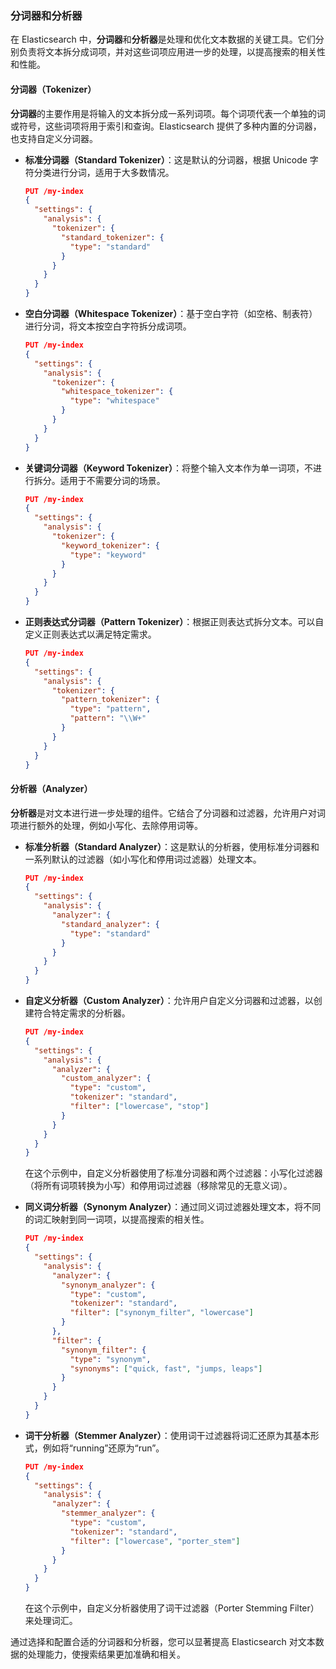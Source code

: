 ### 分词器和分析器

在 Elasticsearch 中，**分词器**和**分析器**是处理和优化文本数据的关键工具。它们分别负责将文本拆分成词项，并对这些词项应用进一步的处理，以提高搜索的相关性和性能。

#### 分词器（Tokenizer）

**分词器**的主要作用是将输入的文本拆分成一系列词项。每个词项代表一个单独的词或符号，这些词项将用于索引和查询。Elasticsearch 提供了多种内置的分词器，也支持自定义分词器。

- **标准分词器（Standard Tokenizer）**：这是默认的分词器，根据 Unicode 字符分类进行分词，适用于大多数情况。

  ```json
  PUT /my-index
  {
    "settings": {
      "analysis": {
        "tokenizer": {
          "standard_tokenizer": {
            "type": "standard"
          }
        }
      }
    }
  }
  ```

- **空白分词器（Whitespace Tokenizer）**：基于空白字符（如空格、制表符）进行分词，将文本按空白字符拆分成词项。

  ```json
  PUT /my-index
  {
    "settings": {
      "analysis": {
        "tokenizer": {
          "whitespace_tokenizer": {
            "type": "whitespace"
          }
        }
      }
    }
  }
  ```

- **关键词分词器（Keyword Tokenizer）**：将整个输入文本作为单一词项，不进行拆分。适用于不需要分词的场景。

  ```json
  PUT /my-index
  {
    "settings": {
      "analysis": {
        "tokenizer": {
          "keyword_tokenizer": {
            "type": "keyword"
          }
        }
      }
    }
  }
  ```

- **正则表达式分词器（Pattern Tokenizer）**：根据正则表达式拆分文本。可以自定义正则表达式以满足特定需求。

  ```json
  PUT /my-index
  {
    "settings": {
      "analysis": {
        "tokenizer": {
          "pattern_tokenizer": {
            "type": "pattern",
            "pattern": "\\W+"
          }
        }
      }
    }
  }
  ```

#### 分析器（Analyzer）

**分析器**是对文本进行进一步处理的组件。它结合了分词器和过滤器，允许用户对词项进行额外的处理，例如小写化、去除停用词等。

- **标准分析器（Standard Analyzer）**：这是默认的分析器，使用标准分词器和一系列默认的过滤器（如小写化和停用词过滤器）处理文本。

  ```json
  PUT /my-index
  {
    "settings": {
      "analysis": {
        "analyzer": {
          "standard_analyzer": {
            "type": "standard"
          }
        }
      }
    }
  }
  ```

- **自定义分析器（Custom Analyzer）**：允许用户自定义分词器和过滤器，以创建符合特定需求的分析器。

  ```json
  PUT /my-index
  {
    "settings": {
      "analysis": {
        "analyzer": {
          "custom_analyzer": {
            "type": "custom",
            "tokenizer": "standard",
            "filter": ["lowercase", "stop"]
          }
        }
      }
    }
  }
  ```

  在这个示例中，自定义分析器使用了标准分词器和两个过滤器：小写化过滤器（将所有词项转换为小写）和停用词过滤器（移除常见的无意义词）。

- **同义词分析器（Synonym Analyzer）**：通过同义词过滤器处理文本，将不同的词汇映射到同一词项，以提高搜索的相关性。

  ```json
  PUT /my-index
  {
    "settings": {
      "analysis": {
        "analyzer": {
          "synonym_analyzer": {
            "type": "custom",
            "tokenizer": "standard",
            "filter": ["synonym_filter", "lowercase"]
          }
        },
        "filter": {
          "synonym_filter": {
            "type": "synonym",
            "synonyms": ["quick, fast", "jumps, leaps"]
          }
        }
      }
    }
  }
  ```

- **词干分析器（Stemmer Analyzer）**：使用词干过滤器将词汇还原为其基本形式，例如将“running”还原为“run”。

  ```json
  PUT /my-index
  {
    "settings": {
      "analysis": {
        "analyzer": {
          "stemmer_analyzer": {
            "type": "custom",
            "tokenizer": "standard",
            "filter": ["lowercase", "porter_stem"]
          }
        }
      }
    }
  }
  ```

  在这个示例中，自定义分析器使用了词干过滤器（Porter Stemming Filter）来处理词汇。

通过选择和配置合适的分词器和分析器，您可以显著提高 Elasticsearch 对文本数据的处理能力，使搜索结果更加准确和相关。